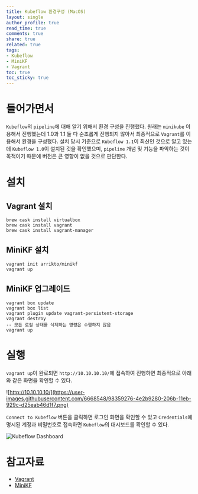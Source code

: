 ```yaml
---
title: Kubeflow 환경구성 (MacOS)
layout: single
author_profile: true
read_time: true
comments: true
share: true
related: true
tags:
- Kubeflow
- MiniKF
- Vagrant
toc: true
toc_sticky: true
---
```


# 들어가면서
`Kubeflow`의 `pipeline`에 대해 알기 위해서 환경 구성을 진행했다. 원래는 `minikube` 이용해서 진행했는데 1.0과 1.1 둘 다 순조롭게 진행되지 않아서 최종적으로 `Vagrant`를 이용해서 환경을 구성했다.  설치 당시 기준으로 `Kubeflow 1.1`이 최신인 것으로 알고 있는데 `Kubeflow 1.0`이 설치된 것을 확인했으며,  `pipeline` 개념 및 기능을 파악하는 것이 목적이기 때문에 버전은 큰 영향이 없을 것으로 판단한다.
# 설치

## Vagrant 설치
```shell script
brew cask install virtualbox
brew cask install vagrant
brew cask install vagrant-manager  
```

## MiniKF 설치
```shell script
vagrant init arrikto/minikf
vagrant up
```

## MiniKF 업그레이드
```shell script
vagrant box update
vagrant box list
vagrant plugin update vagrant-persistent-storage  
vagrant destroy
-- 모든 로컬 상태를 삭제하는 명령은 수행하지 않음  
vagrant up
```

# 실행
`vagrant up`이 완료되면 `http://10.10.10.10/`에 접속하여 진행하면 최종적으로 아래와 같은 화면을 확인할 수 있다. 

![http://10.10.10.10/](https://user-images.githubusercontent.com/6668548/98359276-4e2b9280-206b-11eb-929c-d25eab46d1f7.png)

`Connect to Kubeflow` 버튼을 클릭하면 로그인 화면을 확인할 수 있고 `Credentials`에 명시된 계정과 비밀번호로 접속하면 `Kubeflow`의 대시보드를 확인할 수 있다.

![Kubeflow Dashboard](https://user-images.githubusercontent.com/6668548/98359743-06593b00-206c-11eb-9b39-8f94ee698734.png)

# 참고자료
* [Vagrant](https://sourabhbajaj.com/mac-setup/Vagrant/README.html)
* [MiniKF](https://www.kubeflow.org/docs/started/workstation/getting-started-minikf/)
